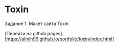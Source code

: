 # Toxin
Задание 1. Макет сайта Toxin

[Перейти на github pages][https://almih99.github.io/portfolio/toxin/index.html]
